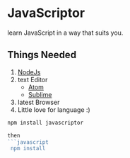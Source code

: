 # JavaScriptor
learn JavaScript in a way that suits you.

## Things Needed
1. [NodeJs](http://nodejs.org)
2. text Editor
   * [Atom](http://atom.io)
   * [Sublime](https://www.sublimetext.com/3)
3. latest Browser
4. Little love for language :)

```javascript
npm install javascriptor

then  
```javascript
 npm install

